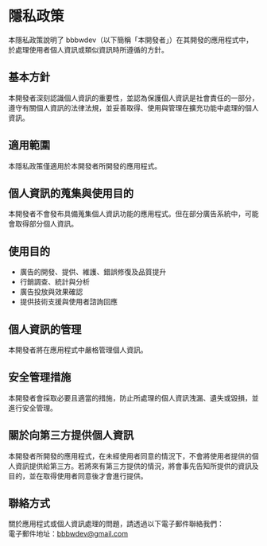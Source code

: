 # 隱私政策  
本隱私政策說明了 bbbwdev（以下簡稱「本開發者」）在其開發的應用程式中，於處理使用者個人資訊或類似資訊時所遵循的方針。

## 基本方針  
本開發者深刻認識個人資訊的重要性，並認為保護個人資訊是社會責任的一部分，遵守有關個人資訊的法律法規，並妥善取得、使用與管理在擴充功能中處理的個人資訊。

## 適用範圍  
本隱私政策僅適用於本開發者所開發的應用程式。

## 個人資訊的蒐集與使用目的  
本開發者不會發布具備蒐集個人資訊功能的應用程式。但在部分廣告系統中，可能會取得部分個人資訊。

## 使用目的  
- 廣告的開發、提供、維護、錯誤修復及品質提升  
- 行銷調查、統計與分析  
- 廣告投放與效果確認  
- 提供技術支援與使用者諮詢回應  

## 個人資訊的管理  
本開發者將在應用程式中嚴格管理個人資訊。

## 安全管理措施  
本開發者會採取必要且適當的措施，防止所處理的個人資訊洩漏、遺失或毀損，並進行安全管理。

## 關於向第三方提供個人資訊  
本開發者所開發的應用程式，在未經使用者同意的情況下，不會將使用者提供的個人資訊提供給第三方。若將來有第三方提供的情況，將會事先告知所提供的資訊及目的，並在取得使用者同意後才會進行提供。

## 聯絡方式  
關於應用程式或個人資訊處理的問題，請透過以下電子郵件聯絡我們：  
電子郵件地址：bbbwdev@gmail.com
